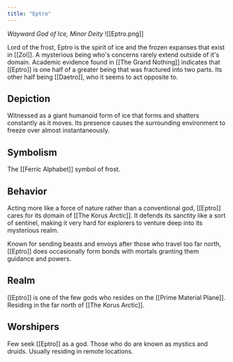 ```yaml
---
title: "Eptro"
---
```

*Wayward God of Ice, Minor Deity*
![[Eptro.png]]

Lord of the frost, Eptro is the spirit of ice and the frozen expanses that exist in [[Zol]]. A mysterious being who's concerns rarely extend outside of it's domain. Academic evidence found in [[The Grand Nothing]] indicates that [[Eptro]] is one half of a greater being that was fractured into two parts. Its other half being [[Daetro]], who it seems to act opposite to.

## Depiction
Witnessed as a giant humanoid form of ice that forms and shatters constantly as it moves. Its presence causes the surrounding environment to freeze over almost instantaneously.

## Symbolism
The [[Ferric Alphabet]] symbol of frost.

## Behavior
Acting more like a force of nature rather than a conventional god, [[Eptro]] cares for its domain of [[The Korus Arctic]]. It defends its sanctity like a sort of sentinel, making it very hard for explorers to venture deep into its mysterious realm.

Known for sending beasts and envoys after those who travel too far north, [[Eptro]] does occasionally form bonds with mortals granting them guidance and powers.

## Realm
[[Eptro]] is one of the few gods who resides on the [[Prime Material Plane]]. Residing in the far north of [[The Korus Arctic]].

## Worshipers
Few seek [[Eptro]] as a god. Those who do are known as mystics and druids. Usually residing in remote locations.
